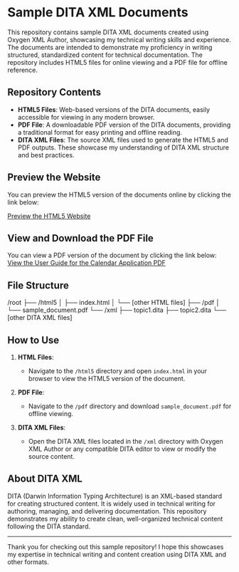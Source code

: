 # Sample DITA XML Documents

This repository contains sample DITA XML documents created using Oxygen XML Author, showcasing my technical writing skills and experience. The documents are intended to demonstrate my proficiency in writing structured, standardized content for technical documentation. The repository includes HTML5 files for online viewing and a PDF file for offline reference.

## Repository Contents

- **HTML5 Files**: Web-based versions of the DITA documents, easily accessible for viewing in any modern browser.
- **PDF File**: A downloadable PDF version of the DITA documents, providing a traditional format for easy printing and offline reading.
- **DITA XML Files**: The source XML files used to generate the HTML5 and PDF outputs. These showcase my understanding of DITA XML structure and best practices.

## Preview the Website

You can preview the HTML5 version of the documents online by clicking the link below:

[Preview the HTML5 Website](https://htmlpreview.github.io/?https://github.com/TiskaDavis/DITA-XML-Documents/blob/main/html5/index.html)

## View and Download the PDF File

You can view a PDF version of the document by clicking the link below:
[View the User Guide for the Calendar Application PDF](https://github.com/TiskaDavis/DITA-XML-Documents/blob/main/user_guide_for_the_calendar_application.pdf)

## File Structure

/root ├── /html5 │ ├── index.html │ └── [other HTML files] ├── /pdf │ └── sample_document.pdf └── /xml ├── topic1.dita ├── topic2.dita └── [other DITA XML files]

## How to Use

1. **HTML Files**:
   - Navigate to the `/html5` directory and open `index.html` in your browser to view the HTML5 version of the document.

2. **PDF File**:
   - Navigate to the `/pdf` directory and download `sample_document.pdf` for offline viewing.

3. **DITA XML Files**:
   - Open the DITA XML files located in the `/xml` directory with Oxygen XML Author or any compatible DITA editor to view or modify the source content.

## About DITA XML

DITA (Darwin Information Typing Architecture) is an XML-based standard for creating structured content. It is widely used in technical writing for authoring, managing, and delivering documentation. This repository demonstrates my ability to create clean, well-organized technical content following the DITA standard.

---

Thank you for checking out this sample repository! I hope this showcases my expertise in technical writing and content creation using DITA XML and other formats.
